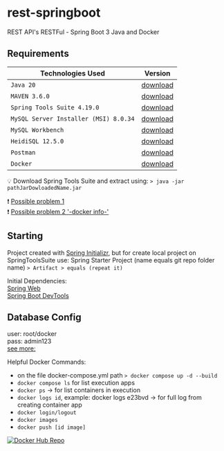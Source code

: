 # rest-springboot
REST API's RESTFul - Spring Boot 3 Java and Docker

## Requirements

| Technologies Used                       | Version |
| ---                                     | ---       |
| `Java 20`                               | [download](https://www.oracle.com/java/technologies/javase/jdk20-archive-downloads.html)  |
| `MAVEN 3.6.0`                           | [download](https://maven.apache.org/download.cgi) |
| `Spring Tools Suite 4.19.0`             | [download](https://spring.io/tools) |
| `MySQL Server Installer (MSI) 8.0.34`   | [download](https://dev.mysql.com/downloads/installer) |
| `MySQL Workbench `                      | [download](https://dev.mysql.com/downloads/workbench/)|
| `HeidiSQL 12.5.0`                       | [download](https://www.heidisql.com/download.php?download=installer#google_vignette)|
| `Postman`   | [download](https://www.postman.com/downloads/) |
| `Docker`   | [download](https://www.docker.com/products/docker-desktop/) |



:bulb: Download Spring Tools Suite and extract using: ```> java -jar pathJarDowloadedName.jar```


:exclamation: [Possible problem 1](https://www.youtube.com/watch?v=zvnFtNlD1eo)  
:exclamation: [Possible problem 2 '-docker  info-'
](https://stackoverflow.com/questions/57460393/the-docker-client-must-be-run-elevated-to-connect#:~:text=This%20error%20may%20also%20indicate,Anything%20else%20I%20can%20do%20%3F&text=Go%20to%20the%20directory%20where,if%20it%20solves%20the%20problem)  

## Starting

Project created with [Spring Initializr](https://start.spring.io),
but for create local project on SpringToolsSuite use:
Spring Starter Project (name equals git repo folder name) ```> Artifact > equals (repeat it)```

Initial Dependencies: <br />
[Spring Web](https://mvnrepository.com/artifact/org.springframework/spring-web) <br />
[Spring Boot DevTools](https://docs.spring.io/spring-boot/docs/1.5.16.RELEASE/reference/html/using-boot-devtools.html)


## Database Config
user: root/docker <br /> 
pass: admin123 <br />
[see more:](https://github.com/andrefilipeit/rest-springboot/blob/develop/src/main/resources/application.yml)

Helpful Docker Commands:

  * on the file docker-compose.yml path ```> docker compose up -d --build``` 
  * ```docker compose ls```  for list execution apps
  * ```docker ps``` -> for list containers in execution
  * ```docker logs id```, example: docker logs e23bvd -> for full log from creating container app
  * ```docker login/logout```
  * ```docker images```
  * ```docker push [id image]```


[![Docker Hub Repo](https://img.shields.io/docker/pulls/DOCKER_HUB_USERNAME/RESPOSITORY_NAME.svg)](https://hub.docker.com/repository/docker/andrefilipeit/rest-springboot)
